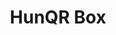 ---
slug: "hunqr-box"
meta-title: "HunQR Box"
title: "HunQR Box"
description: "A WebApp-PWA with the sole purpose of displaying QR codes of a 4 digit numeric sequence"
start_date: "March 5 2024"
end_date: "December 1 2024"
is_published: true
is_pinned: false
is_important: false
project_tags:
- Next.JS
repository_link: "https://github.com/lalitm1004/hunqr-box"
deployment_link: "https://hunqr-box.vercel.app/"
---